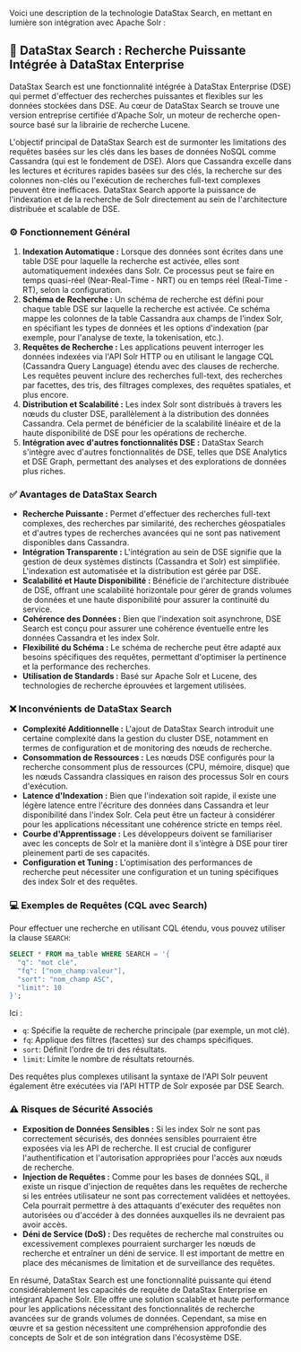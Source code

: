 Voici une description de la technologie DataStax Search, en mettant en lumière son intégration avec Apache Solr :

## 🔎 DataStax Search : Recherche Puissante Intégrée à DataStax Enterprise

DataStax Search est une fonctionnalité intégrée à DataStax Enterprise (DSE) qui permet d'effectuer des recherches puissantes et flexibles sur les données stockées dans DSE. Au cœur de DataStax Search se trouve une version entreprise certifiée d'Apache Solr, un moteur de recherche open-source basé sur la librairie de recherche Lucene.

L'objectif principal de DataStax Search est de surmonter les limitations des requêtes basées sur les clés dans les bases de données NoSQL comme Cassandra (qui est le fondement de DSE). Alors que Cassandra excelle dans les lectures et écritures rapides basées sur des clés, la recherche sur des colonnes non-clés ou l'exécution de recherches full-text complexes peuvent être inefficaces. DataStax Search apporte la puissance de l'indexation et de la recherche de Solr directement au sein de l'architecture distribuée et scalable de DSE.

### ⚙️ Fonctionnement Général

1.  **Indexation Automatique :** Lorsque des données sont écrites dans une table DSE pour laquelle la recherche est activée, elles sont automatiquement indexées dans Solr. Ce processus peut se faire en temps quasi-réel (Near-Real-Time - NRT) ou en temps réel (Real-Time - RT), selon la configuration.
2.  **Schéma de Recherche :** Un schéma de recherche est défini pour chaque table DSE sur laquelle la recherche est activée. Ce schéma mappe les colonnes de la table Cassandra aux champs de l'index Solr, en spécifiant les types de données et les options d'indexation (par exemple, pour l'analyse de texte, la tokenisation, etc.).
3.  **Requêtes de Recherche :** Les applications peuvent interroger les données indexées via l'API Solr HTTP ou en utilisant le langage CQL (Cassandra Query Language) étendu avec des clauses de recherche. Les requêtes peuvent inclure des recherches full-text, des recherches par facettes, des tris, des filtrages complexes, des requêtes spatiales, et plus encore.
4.  **Distribution et Scalabilité :** Les index Solr sont distribués à travers les nœuds du cluster DSE, parallèlement à la distribution des données Cassandra. Cela permet de bénéficier de la scalabilité linéaire et de la haute disponibilité de DSE pour les opérations de recherche.
5.  **Intégration avec d'autres fonctionnalités DSE :** DataStax Search s'intègre avec d'autres fonctionnalités de DSE, telles que DSE Analytics et DSE Graph, permettant des analyses et des explorations de données plus riches.

### ✅ Avantages de DataStax Search

* **Recherche Puissante :** Permet d'effectuer des recherches full-text complexes, des recherches par similarité, des recherches géospatiales et d'autres types de recherches avancées qui ne sont pas nativement disponibles dans Cassandra.
* **Intégration Transparente :** L'intégration au sein de DSE signifie que la gestion de deux systèmes distincts (Cassandra et Solr) est simplifiée. L'indexation est automatisée et la distribution est gérée par DSE.
* **Scalabilité et Haute Disponibilité :** Bénéficie de l'architecture distribuée de DSE, offrant une scalabilité horizontale pour gérer de grands volumes de données et une haute disponibilité pour assurer la continuité du service.
* **Cohérence des Données :** Bien que l'indexation soit asynchrone, DSE Search est conçu pour assurer une cohérence éventuelle entre les données Cassandra et les index Solr.
* **Flexibilité du Schéma :** Le schéma de recherche peut être adapté aux besoins spécifiques des requêtes, permettant d'optimiser la pertinence et la performance des recherches.
* **Utilisation de Standards :** Basé sur Apache Solr et Lucene, des technologies de recherche éprouvées et largement utilisées.

### ❌ Inconvénients de DataStax Search

* **Complexité Additionnelle :** L'ajout de DataStax Search introduit une certaine complexité dans la gestion du cluster DSE, notamment en termes de configuration et de monitoring des nœuds de recherche.
* **Consommation de Ressources :** Les nœuds DSE configurés pour la recherche consomment plus de ressources (CPU, mémoire, disque) que les nœuds Cassandra classiques en raison des processus Solr en cours d'exécution.
* **Latence d'Indexation :** Bien que l'indexation soit rapide, il existe une légère latence entre l'écriture des données dans Cassandra et leur disponibilité dans l'index Solr. Cela peut être un facteur à considérer pour les applications nécessitant une cohérence stricte en temps réel.
* **Courbe d'Apprentissage :** Les développeurs doivent se familiariser avec les concepts de Solr et la manière dont il s'intègre à DSE pour tirer pleinement parti de ses capacités.
* **Configuration et Tuning :** L'optimisation des performances de recherche peut nécessiter une configuration et un tuning spécifiques des index Solr et des requêtes.

### 💻 Exemples de Requêtes (CQL avec Search)

Pour effectuer une recherche en utilisant CQL étendu, vous pouvez utiliser la clause `SEARCH`:

```sql
SELECT * FROM ma_table WHERE SEARCH = '{
  "q": "mot clé",
  "fq": ["nom_champ:valeur"],
  "sort": "nom_champ ASC",
  "limit": 10
}';
```

Ici :

* `q`: Spécifie la requête de recherche principale (par exemple, un mot clé).
* `fq`: Applique des filtres (facettes) sur des champs spécifiques.
* `sort`: Définit l'ordre de tri des résultats.
* `limit`: Limite le nombre de résultats retournés.

Des requêtes plus complexes utilisant la syntaxe de l'API Solr peuvent également être exécutées via l'API HTTP de Solr exposée par DSE Search.

### ⚠️ Risques de Sécurité Associés

* **Exposition de Données Sensibles :** Si les index Solr ne sont pas correctement sécurisés, des données sensibles pourraient être exposées via les API de recherche. Il est crucial de configurer l'authentification et l'autorisation appropriées pour l'accès aux nœuds de recherche.
* **Injection de Requêtes :** Comme pour les bases de données SQL, il existe un risque d'injection de requêtes dans les requêtes de recherche si les entrées utilisateur ne sont pas correctement validées et nettoyées. Cela pourrait permettre à des attaquants d'exécuter des requêtes non autorisées ou d'accéder à des données auxquelles ils ne devraient pas avoir accès.
* **Déni de Service (DoS) :** Des requêtes de recherche mal construites ou excessivement complexes pourraient surcharger les nœuds de recherche et entraîner un déni de service. Il est important de mettre en place des mécanismes de limitation et de surveillance des requêtes.

En résumé, DataStax Search est une fonctionnalité puissante qui étend considérablement les capacités de requête de DataStax Enterprise en intégrant Apache Solr. Elle offre une solution scalable et haute performance pour les applications nécessitant des fonctionnalités de recherche avancées sur de grands volumes de données. Cependant, sa mise en œuvre et sa gestion nécessitent une compréhension approfondie des concepts de Solr et de son intégration dans l'écosystème DSE.